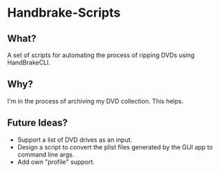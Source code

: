 Handbrake-Scripts
=================

What?
-----

A set of scripts for automating the process of ripping DVDs using HandBrakeCLI.

Why?
----

I'm in the process of archiving my DVD collection. This helps.


Future Ideas?
-------------

* Support a list of DVD drives as an input.
* Design a script to convert the plist files generated by the GUI app to command line args.
* Add own "profile" support.
